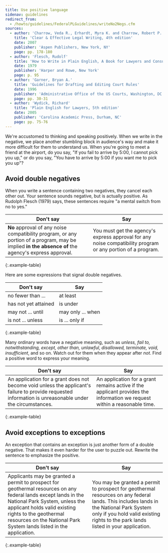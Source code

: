 ```yaml
---
title: Use positive language
sidenav: guidelines
redirect_from:
  - /howto/guidelines/FederalPLGuidelines/writeNo2Negs.cfm
sources:
  - author: 'Charrow, Veda R., Erhardt, Myra K. and Charrow, Robert P.'
    title: 'Clear & Effective Legal Writing, 4th edition'
    date: 2007
    publisher: 'Aspen Publishers, New York, NY'
    page: pp. 178-180
  - author: 'Flesch, Rudolf'
    title: 'How to Write in Plain English, A Book for Lawyers and Consumers'
    date: 1979
    publisher: 'Harper and Rowe, New York'
    page: p. 95
  - author: 'Garner, Bryan A.'
    title: 'Guidelines for Drafting and Editing Court Rules'
    date: 1996
    publisher: 'Administrative Office of the US Courts, Washington, DC'
    page: pp. 30-31
  - author: 'Wydick, Richard'
    title: 'Plain English for Lawyers, 5th edition'
    date: 2005
    publisher: 'Carolina Academic Press, Durham, NC'
    page: pp. 75-76
---
```


We're accustomed to thinking and speaking positively. When we write in the negative, we place another stumbling block in audience's way and make it more difficult for them to understand us. When you're going to meet a friend at the airport, do you say, "If you fail to arrive by 5:00, I cannot pick you up," or do you say, "You have to arrive by 5:00 if you want me to pick you up"?

## Avoid double negatives

When you write a sentence containing two negatives, they cancel each other out. Your sentence sounds negative, but is actually positive. As Rudolph Flesch (1979) says, these sentences require "a mental switch from no to yes."

Don't say | Say
--- | ---
**No** approval of any noise compatibility program, or any portion of a program, may be implied **in the absence of** the agency's express approval. | You must get the agency's express approval for any noise compatibility program or any portion of a program.
{:.example-table}

Here are some expressions that signal double negatives.

Don't say | Say
-------------------------- | -----------------
no fewer than ...          | at least
has not yet attained       | is under
may not ... until          | may only ... when
is not ... unless          | is ... only if
{:.example-table}

Many ordinary words have a negative meaning, such as _unless, fail to, notwithstanding, except, other than, unlawful, disallowed, terminate, void, insufficient_, and so on. Watch out for them when they appear after _not_. Find a positive word to express your meaning.

Don't say | Say
--- | ---
An application for a grant does not become void unless the applicant's failure to provide requested information is unreasonable under the circumstances. | An application for a grant remains active if the applicant provides the information we request within a reasonable time.
{:.example-table}

## Avoid exceptions to exceptions

An exception that contains an exception is just another form of a double negative. That makes it even harder for the user to puzzle out. Rewrite the sentence to emphasize the positive.

Don't say | Say
----- | -----
Applicants may be granted a permit to prospect for geothermal resources on any federal lands except lands in the National Park System, unless the applicant holds valid existing rights to the geothermal resources on the National Park System lands listed in the application. | You may be granted a permit to prospect for geothermal resources on any federal lands. This includes lands in the National Park System only if you hold valid existing rights to the park lands listed in your application.
{:.example-table}
